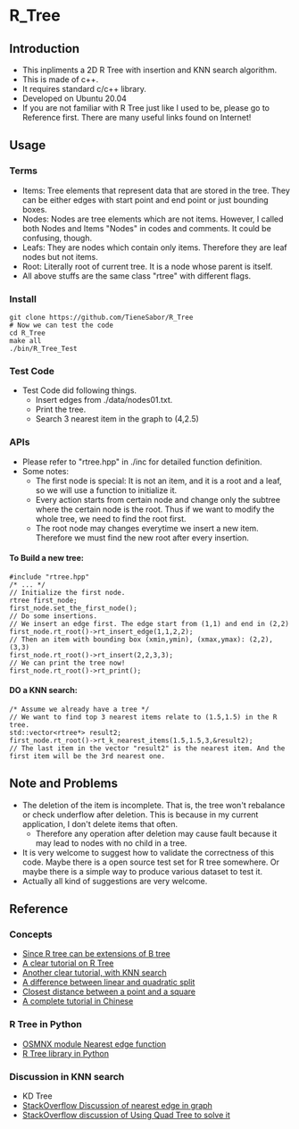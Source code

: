# R_Tree
## Introduction
- This inpliments a 2D R Tree with insertion and KNN search algorithm.
- This is made of c++.
- It requires standard c/c++ library.
- Developed on Ubuntu 20.04
- If you are not familiar with R Tree just like I used to be, please go to Reference first. There are many useful links found on Internet!
## Usage
### Terms
- Items: Tree elements that represent data that are stored in the tree. They can be either edges with start point and end point or just bounding boxes.
- Nodes: Nodes are tree elements which are not items. However, I called both Nodes and Items "Nodes" in codes and comments. It could be confusing, though.
- Leafs: They are nodes which contain only items. Therefore they are leaf nodes but not items.
- Root: Literally root of current tree. It is a node whose parent is itself.
- All above stuffs are the same class "rtree" with different flags.
### Install
```bash=
git clone https://github.com/TieneSabor/R_Tree
# Now we can test the code
cd R_Tree
make all
./bin/R_Tree_Test
```
### Test Code
- Test Code did following things.
    <!-- - Originally insert 7 edges, where 6 of them are on the same line. -->
    - Insert edges from ./data/nodes01.txt.
    - Print the tree.
    <!-- - Search which node contains the point (1.5,1.5) -->
    - Search 3 nearest item in the graph to (4,2.5)
    <!-- - Delete an item -->
    <!-- - Print again -->
### APIs
- Please refer to "rtree.hpp" in ./inc for detailed function definition.
- Some notes:
    - The first node is special: It is not an item, and it is a root and a leaf, so we will use a function to initialize it.
    - Every action starts from certain node and change only the subtree where the certain node is the root. Thus if we want to modify the whole tree, we need to find the root first.
    - The root node may changes everytime we insert a new item. Therefore we must find the new root after every insertion.
#### To Build a new tree:
```cpp=
#include "rtree.hpp"
/* ... */
// Initialize the first node.
rtree first_node;
first_node.set_the_first_node();
// Do some insertions.
// We insert an edge first. The edge start from (1,1) and end in (2,2)
first_node.rt_root()->rt_insert_edge(1,1,2,2);
// Then an item with bounding box (xmin,ymin), (xmax,ymax): (2,2), (3,3)
first_node.rt_root()->rt_insert(2,2,3,3);
// We can print the tree now!
first_node.rt_root()->rt_print();
```
#### DO a KNN search:
```cpp=
/* Assume we already have a tree */
// We want to find top 3 nearest items relate to (1.5,1.5) in the R tree.
std::vector<rtree*> result2;
first_node.rt_root()->rt_k_nearest_items(1.5,1.5,3,&result2);
// The last item in the vector "result2" is the nearest item. And the first item will be the 3rd nearest one. 
```

## Note and Problems
- The deletion of the item is incomplete. That is, the tree won't rebalance or check underflow after deletion. This is because in my current application, I don't delete items that often.
    - Therefore any operation after deletion may cause fault because it may lead to nodes with no child in a tree.
- It is very welcome to suggest how to validate the correctness of this code. Maybe there is a open source test set for R tree somewhere. Or maybe there is a simple way to produce various dataset to test it.
- Actually all kind of suggestions are very welcome.

## Reference
### Concepts
- [Since R tree can be extensions of B tree](https://en.wikipedia.org/wiki/B-tree)
- [A clear tutorial on R Tree](http://www.mathcs.emory.edu/~cheung/Courses/554/Syllabus/3-index/R-tree.html)
- [Another clear tutorial, with KNN search](https://slidetodoc.com/spatial-indexing-for-nn-retrieval-rtree-rtrees-n/)
- [A difference between linear and quadratic split](https://stackoverflow.com/questions/17289393/difference-between-quadratic-split-and-linear-split)
- [Closest distance between a point and a square](https://gamedev.stackexchange.com/questions/171967/getting-closest-distance-between-a-squares-edge-and-a-point-2d)
- [A complete tutorial in Chinese](https://dsa.cs.tsinghua.edu.cn/~deng/cg/project/2009f/2009f-2-f.pdf)
### R Tree in Python
- [OSMNX module Nearest edge function](https://osmnx.readthedocs.io/en/stable/osmnx.html)
- [R Tree library in Python](https://rtree.readthedocs.io/en/latest/class.html)
### Discussion in KNN search
- KD Tree
- [StackOverflow Discussion of nearest edge in graph](https://stackoverflow.com/questions/19892564/find-nearest-edge-in-graph)
- [StackOverflow discussion of Using Quad Tree to solve it](https://stackoverflow.com/questions/29471249/finding-the-nearest-neighboring-edge-in-a-quadtree)
